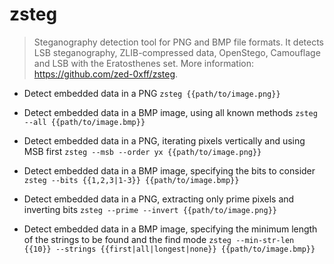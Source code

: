 # zsteg
> Steganography detection tool for PNG and BMP file formats.
> It detects LSB steganography, ZLIB-compressed data, OpenStego, Camouflage and LSB with the Eratosthenes set.
> More information: <https://github.com/zed-0xff/zsteg>.

- Detect embedded data in a PNG
`zsteg {{path/to/image.png}}`

- Detect embedded data in a BMP image, using all known methods
`zsteg --all {{path/to/image.bmp}}`

- Detect embedded data in a PNG, iterating pixels vertically and using MSB first
`zsteg --msb --order yx {{path/to/image.png}}`

- Detect embedded data in a BMP image, specifying the bits to consider
`zsteg --bits {{1,2,3|1-3}} {{path/to/image.bmp}}`

- Detect embedded data in a PNG, extracting only prime pixels and inverting bits
`zsteg --prime --invert {{path/to/image.png}}`

- Detect embedded data in a BMP image, specifying the minimum length of the strings to be found and the find mode
`zsteg --min-str-len {{10}} --strings {{first|all|longest|none}} {{path/to/image.bmp}}`
